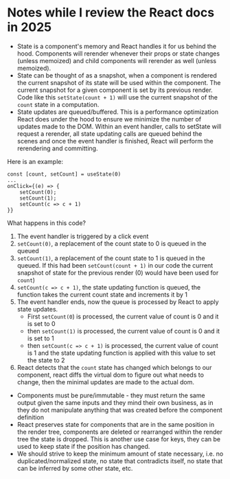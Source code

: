 # Notes while I review the React docs in 2025

- State is a component's memory and React handles it for us behind the hood. Components will rerender whenever
their props or state changes (unless memoized) and child components will rerender as well (unless memoized).
- State can be thought of as a snapshot, when a component is rendered the current snapshot of its state will be used within 
the component. The current snapshot for a given component is set by its previous render. Code like this `setState(count + 1)` will use the current snapshot of the `count` state in a computation.
- State updates are queued/buffered. This is a performance optimization React does under the hood to ensure we minimize the
number of updates made to the DOM. Within an event handler, calls to setState will request a rerender, all state updating calls
are queued behind the scenes and once the event handler is finished, React will perform the rerendering and committing.

Here is an example:
```
const [count, setCount] = useState(0)
...
onClick={(e) => {
    setCount(0);
    setCount(1);
    setCount(c => c + 1)
}}
```

What happens in this code?
1. The event handler is triggered by a click event
2. `setCount(0)`, a replacement of the count state to 0 is queued in the queued
3. `setCount(1)`, a replacement of the count state to 1 is queued in the queued. If this had been `setCount(count + 1)` in our code the current snapshot of state for the previous render (0) would have been used for `count`)
4. `setCount(c => c + 1)`, the state updating function is queued, the function takes the current count state and increments it by 1
5. The event handler ends, now the queue is processed by React to apply state updates. 
    * First `setCount(0`) is processed, the current value of count is 0 and it is set to 0
    * then `setCount(1)` is processed, the current value of count is 0 and it is set to 1
    * then `setCount(c => c + 1)` is processed, the current value of count is 1 and the state updating function is applied with this value to set the state to 2
6. React detects that the `count` state has changed which belongs to our component, react diffs the virtual dom to figure out
what needs to change, then the minimal updates are made to the actual dom.
- Components must be pure/immutable -  they must return the same output given the same inputs and they mind their own business,
as in they do not manipulate anything that was created before the component definition
- React preserves state for components that are in the same position in the render tree, components are deleted or
rearranged within the render tree the state is dropped. This is another use case for keys, they can be used to keep state
if the position has changed.
- We should strive to keep the minimum amount of state necessary, i.e. no duplicated/normalized state, no state that contradicts itself, no state that can be inferred by some other state, etc.

